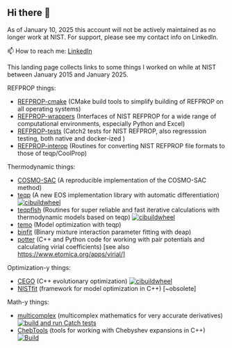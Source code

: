 ## Hi there 👋

As of January 10, 2025 this account will not be actively maintained as no longer work at NIST. For support, please see my contact info on LinkedIn. 

📫 How to reach me: [LinkedIn](https://linkedin.com/in/ian-bell-3a261a2b)

<!--
**ianhbell/ianhbell** is a ✨ _special_ ✨ repository because its `README.md` (this file) appears on your GitHub profile.

Here are some ideas to get you started:

- 🔭 I’m currently working on ...
- 🌱 I’m currently learning ...
- 👯 I’m looking to collaborate on ...
- 🤔 I’m looking for help with ...
- 💬 Ask me about ...
- 📫 How to reach me: ...
- 😄 Pronouns: ...
- ⚡ Fun fact: ...
-->

This landing page collects links to some things I worked on while at NIST between January 2015 and January 2025.

REFPROP things:
* [REFPROP-cmake](https://github.com/usnistgov/REFPROP-cmake) (CMake build tools to simplify building of REFPROP on all operating systems)
* [REFPROP-wrappers](https://github.com/usnistgov/REFPROP-wrappers) (Interfaces of NIST REFPROP for a wide range of computational environments, especially Python and Excel)
* [REFPROP-tests](https://github.com/usnistgov/REFPROP-tests) (Catch2 tests for NIST REFPROP, also regresssion testing, both native and docker-ized )
* [REFPROP-interop](https://github.com/ianhbell/REFPROP-interop) (Routines for converting NIST REFPROP file formats to those of teqp/CoolProp)

Thermodynamic things:
* [COSMO-SAC](https://github.com/usnistgov/COSMOSAC) (A reproducible implementation of the COSMO-SAC method)
* [teqp](https://github.com/usnistgov/teqp) (A new EOS implementation library with automatic differentiation) [![cibuildwheel](https://github.com/usnistgov/teqp/actions/workflows/build_cibuildwheel.yml/badge.svg)](https://github.com/usnistgov/teqp/actions/workflows/build_cibuildwheel.yml)
* [teqpflsh](https://github.com/usnistgov/teqpflsh) (Routines for super reliable and fast iterative calculations with thermodynamic models based on teqp) [![cibuildwheel](https://github.com/usnistgov/teqp/actions/workflows/build_cibuildwheel.yml/badge.svg)](https://github.com/usnistgov/teqpflsh/actions/workflows/build_cibuildwheel.yml)
* [temo](https://github.com/usnistgov/temo) (Model optimization with teqp)
* [binfit](https://github.com/ianhbell/binfit) (Binary mixture interaction parameter fitting with deap)
* [potter](https://github.com/usnistgov/potter) (C++ and Python code for working with pair potentials and calculating virial coefficients) [see also https://www.etomica.org/apps/virial/]

Optimization-y things:
* [CEGO](https://github.com/usnistgov/CEGO) (C++ evolutionary optimization) [![cibuildwheel](https://github.com/usnistgov/CEGO/actions/workflows/build_cibuildwheel.yml/badge.svg)](https://github.com/usnistgov/CEGO/actions/workflows/build_cibuildwheel.yml)
* [NISTfit](https://github.com/usnistgov/NISTfit) (framework for model optimization in C++) [~obsolete]

Math-y things:
* [multicomplex](https://github.com/usnistgov/multicomplex) (multicomplex mathematics for very accurate derivatives)
[![build and run Catch tests](https://github.com/usnistgov/multicomplex/actions/workflows/runcatch.yml/badge.svg)](https://github.com/usnistgov/multicomplex/actions/workflows/runcatch.yml)
* [ChebTools](https://github.com/usnistgov/ChebTools) (tools for working with Chebyshev expansions in C++) [![Build](https://github.com/usnistgov/ChebTools/actions/workflows/build_wheels.yml/badge.svg)](https://github.com/usnistgov/ChebTools/actions/workflows/build_wheels.yml)

